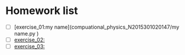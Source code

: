 # Homework list
- [ ] [exercise_01:my name](compuational_physics_N2015301020147/my name.py )  
- [ ] [exercise_02:](https://www.baidu.com)  
- [ ] [exercise_03:](http://www.baidu.com)     
